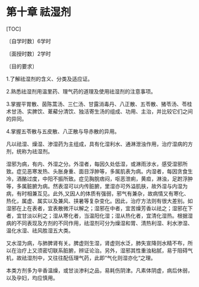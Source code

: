 # 第十章  祛湿剂

[TOC]

〔自学时数〕6学时

〔面授时数〕2学时

〔目的要求〕

1.了解祛湿剂的含义、分类及适应证。

2.熟悉祛湿剂用温里药、理气药的道理及使用祛湿剂的注意事项。

3.掌握平胃散、茵陈蒿汤、三仁汤、甘露消毒丹、八正散、五苓散、猪苓汤、苓桂术甘汤、实脾饮、萆薢分清饮、独活寄生汤的组成、功用、主治，并比较它们之间的异同。

4.掌握五苓散与五皮散、八正散与导赤散的异用。

凡以祛湿、燥湿、渗湿药为主组成，具有化湿利水、通淋泄浊作用，治疗湿病的方剂，统称为祛湿剂。

湿邪为病，有内、外湿之分。外湿者，每因久处低湿，或淋雨涉水，感受湿邪所致。症见恶寒发热、头胀身重、面目浮肿等，多属肌表为病。内湿者，每因贪食生冷，酒酪过度，中阳不振所致。症见胸脘痞闷，呕恶泄痢，黄疸，淋浊，足跗浮肿等，多属脏腑为病。然表湿可以内传脏腑，里湿亦可外溢肌肤，故外湿与内湿为病，有时相兼互见。此外,又因人的体质有强弱，邪气有兼杂，故病情又有寒化、热化，属虚、属实以及兼风、挟暑等复杂变化。因此，治疗方法则有很大差别。如湿邪在上在表者，宜表散微汗以解之；湿邪在中者，宜苦燥芳香以祛之；湿邪在下者，宜甘淡以利之；湿从寒化者，当温阳化湿；湿从热化者，宜清化湿热。根据湿病的不同表现及方剂的不同作用，祛湿剂可分为燥湿和胃、清热利湿、利水渗湿、温化水湿、祛风胜湿五大类。

又水湿为病，与肺脾肾有关。脾虚则生湿，肾虚则水泛，肺失宣降则水精不布，所以在治疗上又须密切联系脏腑，辨证论治。另外，湿邪其性重浊粘腻，易于阻碍气机，故祛湿剂中，又往往配伍理气药，此即“气化则湿亦化“之理。

本类方剂多为辛香温燥，或甘淡渗利之品，易耗伤阴津。凡素体阴虚，病后休弱，以及孕妇，均应慎用。
